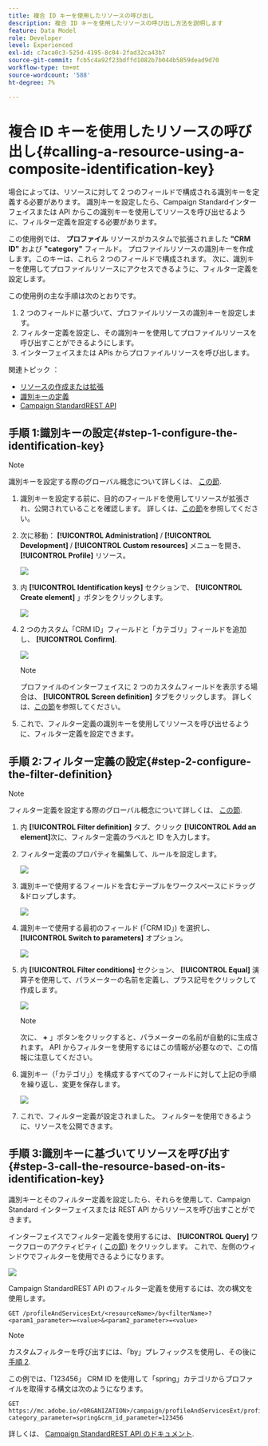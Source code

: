 ```yaml
---
title: 複合 ID キーを使用したリソースの呼び出し
description: 複合 ID キーを使用したリソースの呼び出し方法を説明します
feature: Data Model
role: Developer
level: Experienced
exl-id: c7aca0c3-525d-4195-8c04-2fad32ca43b7
source-git-commit: fcb5c4a92f23bdffd1082b7b044b5859dead9d70
workflow-type: tm+mt
source-wordcount: '588'
ht-degree: 7%

---
```


# 複合 ID キーを使用したリソースの呼び出し{#calling-a-resource-using-a-composite-identification-key}

場合によっては、リソースに対して 2 つのフィールドで構成される識別キーを定義する必要があります。 識別キーを設定したら、Campaign Standardインターフェイスまたは API からこの識別キーを使用してリソースを呼び出せるように、フィルター定義を設定する必要があります。

この使用例では、 **プロファイル** リソースがカスタムで拡張されました **&quot;CRM ID&quot;** および **&quot;category&quot;** フィールド。 プロファイルリソースの識別キーを作成します。このキーは、これら 2 つのフィールドで構成されます。 次に、識別キーを使用してプロファイルリソースにアクセスできるように、フィルター定義を設定します。

この使用例の主な手順は次のとおりです。

1. 2 つのフィールドに基づいて、プロファイルリソースの識別キーを設定します。
1. フィルター定義を設定し、その識別キーを使用してプロファイルリソースを呼び出すことができるようにします。
1. インターフェイスまたは APis からプロファイルリソースを呼び出します。

関連トピック ： 

* [リソースの作成または拡張](../../developing/using/creating-or-extending-the-resource.md)
* [識別キーの定義](../../developing/using/configuring-the-resource-s-data-structure.md#defining-identification-keys)
* [Campaign StandardREST API](../../api/using/get-started-apis.md)

## 手順 1:識別キーの設定{#step-1-configure-the-identification-key}

>[!NOTE]
> 識別キーを設定する際のグローバル概念について詳しくは、 [この節](../../developing/using/configuring-the-resource-s-data-structure.md#defining-identification-keys).

1. 識別キーを設定する前に、目的のフィールドを使用してリソースが拡張され、公開されていることを確認します。 詳しくは、[この節](../../developing/using/creating-or-extending-the-resource.md)を参照してください。

1. 次に移動： **[!UICONTROL Administration]** / **[!UICONTROL Development]** / **[!UICONTROL Custom resources]** メニューを開き、 **[!UICONTROL Profile]** リソース。

   ![](assets/uc_idkey1.png)

1. 内 **[!UICONTROL Identification keys]** セクションで、 **[!UICONTROL Create element]** 」ボタンをクリックします。

   ![](assets/uc_idkey2.png)

1. 2 つのカスタム「CRM ID」フィールドと「カテゴリ」フィールドを追加し、 **[!UICONTROL Confirm]**.

   ![](assets/uc_idkey3.png)

   >[!NOTE]
   > プロファイルのインターフェイスに 2 つのカスタムフィールドを表示する場合は、 **[!UICONTROL Screen definition]** タブをクリックします。 詳しくは、[この節](../../developing/using/configuring-the-screen-definition.md)を参照してください。

1. これで、フィルター定義の識別キーを使用してリソースを呼び出せるように、フィルター定義を設定できます。

## 手順 2:フィルター定義の設定{#step-2-configure-the-filter-definition}

>[!NOTE]
> フィルター定義を設定する際のグローバル概念について詳しくは、 [この節](../../developing/using/configuring-filter-definition.md).

1. 内 **[!UICONTROL Filter definition]** タブ、クリック **[!UICONTROL Add an element]**&#x200B;次に、フィルター定義のラベルと ID を入力します。

1. フィルター定義のプロパティを編集して、ルールを設定します。

   ![](assets/uc_idkey4.png)

1. 識別キーで使用するフィールドを含むテーブルをワークスペースにドラッグ&amp;ドロップします。

   ![](assets/uc_idkey5.png)

1. 識別キーで使用する最初のフィールド (「CRM ID」) を選択し、 **[!UICONTROL Switch to parameters]** オプション。

   ![](assets/uc_idkey6.png)

1. 内 **[!UICONTROL Filter conditions]** セクション、 **[!UICONTROL Equal]** 演算子を使用して、パラメーターの名前を定義し、プラス記号をクリックして作成します。

   ![](assets/uc_idkey7.png)

   >[!NOTE]
   > 次に、 **+** 」ボタンをクリックすると、パラメーターの名前が自動的に生成されます。 API からフィルターを使用するにはこの情報が必要なので、この情報に注意してください。

1. 識別キー（「カテゴリ」）を構成するすべてのフィールドに対して上記の手順を繰り返し、変更を保存します。

   ![](assets/uc_idkey8.png)

1. これで、フィルター定義が設定されました。 フィルターを使用できるように、リソースを公開できます。

## 手順 3:識別キーに基づいてリソースを呼び出す{#step-3-call-the-resource-based-on-its-identification-key}

識別キーとそのフィルター定義を設定したら、それらを使用して、Campaign Standard インターフェイスまたは REST API からリソースを呼び出すことができます。

インターフェイスでフィルター定義を使用するには、 **[!UICONTROL Query]** ワークフローのアクティビティ ( [この節](../../automating/using/query.md)) をクリックします。 これで、左側のウィンドウでフィルターを使用できるようになります。

![](assets/uc_idkey9.png)

Campaign StandardREST API のフィルター定義を使用するには、次の構文を使用します。

```
GET /profileAndServicesExt/<resourceName>/by<filterName>?<param1_parameter>=<value>&<param2_parameter>=<value>
```

>[!NOTE]
>カスタムフィルターを呼び出すには、「by」プレフィックスを使用し、その後に [手順 2](../../developing/using/uc-calling-resource-id-key.md#step-2-configure-the-filter-definition).

この例では、「123456」 CRM ID を使用して「spring」カテゴリからプロファイルを取得する構文は次のようになります。

```
GET https://mc.adobe.io/<ORGANIZATION>/campaign/profileAndServicesExt/profile/byidentification_key?category_parameter=spring&crm_id_parameter=123456
```

詳しくは、 [Campaign StandardREST API のドキュメント](../../api/using/filtering.md).
